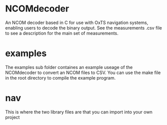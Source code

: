 # NCOMdecoder
An NCOM decoder based in C for use with OxTS navigation systems, enabling users to decode the binary output. See the measurements .csv file to see a description for the main set of measurements. 

# examples
The examples sub folder containes an example useage of the NCOMdecoder to convert an NCOM files to CSV. You can use the make file in the root directory to compile the example program.

# nav
This is where the two library files are that you can import into your own project





